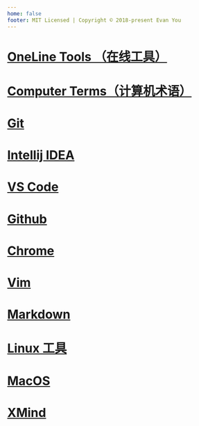 ```yaml
---
home: false
footer: MIT Licensed | Copyright © 2018-present Evan You
---
```


# [OneLine Tools （在线工具）](ol-tools/README.md)

# [Computer Terms（计算机术语）](collection/terms/README.md)

# [Git](dev/git.md)

# [Intellij IDEA](dev/idea.md)

# [VS Code](dev/vscode.md)

# [Github](dev/github.md)

# [Chrome](collection/chrome.md)

# [Vim](dev/vim.md)

# [Markdown](editor/markdown.md)

# [Linux 工具](collection/linux.md)

# [MacOS](collection/macos.md)

# [XMind](editor/xmind.md)
